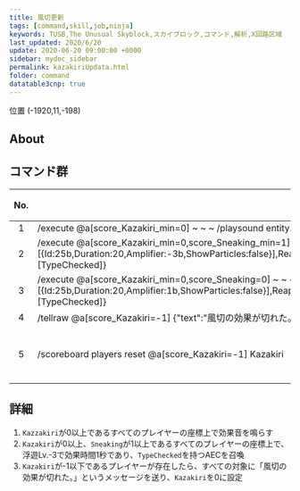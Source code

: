 ```yaml
---
title: 風切更新
tags: [command,skill,job,ninja]
keywords: TUSB,The Unusual Skyblock,スカイブロック,コマンド,解析,X回路区域
last_updated: 2020/6/20
update: 2020-06-20 09:00:00 +0000
sidebar: mydoc_sidebar
permalink: kazakiriUpdata.html
folder: command
datatable3cnp: true
---
```


<span class="label label-primary">位置 (-1920,11,-198)</span>

## About

## コマンド群

<div class="datatable3cnp-begin"></div>

|No.|コマンド|状態|
|:-:|-|-|
|1|/execute @a[score_Kazakiri_min=0] ~ ~ ~ /playsound entity.enderdragon.flap master @a[r=16] ~ ~ ~ 0.5 1.6 0|
|2|/execute @a[score_Kazakiri_min=0,score_Sneaking_min=1] ~ ~ ~ /summon AreaEffectCloud ~ ~0.5 ~ {Effects:[{Id:25b,Duration:20,Amplifier:-3b,ShowParticles:false}],ReapplicantDelay:0,Radius:2f,RadiusOnUse:0f,DurationOnUse:0f,Duration:2,RadiusPerTick:0f,WaitTime:5,Age:4,Particle:cloud,Tags:[TypeChecked]}|
|3|/execute @a[score_Kazakiri_min=0,score_Sneaking=0] ~ ~ ~ /summon AreaEffectCloud ~ ~0.5 ~ {Effects:[{Id:25b,Duration:20,Amplifier:1b,ShowParticles:false}],ReapplicantDelay:0,Radius:2f,RadiusOnUse:0f,DurationOnUse:0f,Duration:2,RadiusPerTick:0f,WaitTime:5,Age:4,Particle:cloud,Tags:[TypeChecked]}|
|4|/tellraw @a[score_Kazakiri=-1] {"text":"風切の効果が切れた。","color":"gold"}|
|5|/scoreboard players reset @a[score_Kazakiri=-1] Kazakiri|条件付き|

<div class="datatable3cnp-end"></div>

## 詳細

1. `Kazzakiri`が0以上であるすべてのプレイヤーの座標上で効果音を鳴らす
2. `Kazakiri`が0以上、`Sneaking`が1以上であるすべてのプレイヤーの座標上で、浮遊Lv.-3で効果時間1秒であり、`TypeChecked`を持つAECを召喚
3. `Kazakiri`が-1以下であるプレイヤーが存在したら、すべての対象に「風切の効果が切れた。」というメッセージを送り、`Kazakiri`を0に設定
